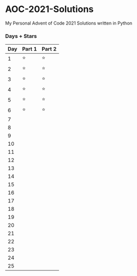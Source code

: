 
# AOC-2021-Solutions
My Personal Advent of Code 2021 Solutions written in Python

### Days + Stars
Day |	Part 1 |	Part 2
|-|-|-|
1	|⭐|⭐
2	|⭐|⭐
3	|⭐|⭐
4 |⭐|⭐
5	|⭐|⭐
6	|⭐|⭐
7	||
8	||
9	||
10||
11||
12||
13||
14||
15||
16| |
17 | |
18 | | 
19 | |
20 | | 
21 | |
22 | | 
23 | | 
24 | | 
25 | | 
